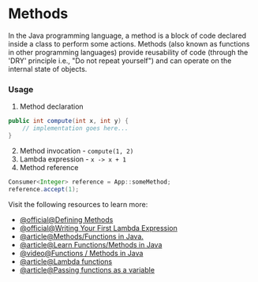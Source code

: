 # Methods

In the Java programming language, a method is a block of code declared inside a class to perform some actions. Methods (also known as functions in other programming languages) provide reusability of code (through the 'DRY' principle i.e., "Do not repeat yourself") and can operate on the internal state of objects.

### Usage

1. Method declaration
```java
public int compute(int x, int y) {
    // implementation goes here...
}
```
2. Method invocation - ```compute(1, 2)```
3. Lambda expression - ```x -> x + 1```
4. Method reference
```java
Consumer<Integer> reference = App::someMethod;  
reference.accept(1);
```

Visit the following resources to learn more:

- [@official@Defining Methods](https://dev.java/learn/classes-objects/defining-methods/)
- [@official@Writing Your First Lambda Expression](https://dev.java/learn/lambdas/first-lambdas/)
- [@article@Methods/Functions in Java.](https://www.javatpoint.com/method-in-java)
- [@article@Learn Functions/Methods in Java](https://www.w3schools.com/java/java_methods.asp)
- [@video@Functions / Methods in Java](https://www.youtube.com/watch?v=vvanI8NRlSI)
- [@article@Lambda functions](https://www.w3schools.com/java/java_lambda.asp)
- [@article@Passing functions as a variable](https://northcoder.com/post/passing-java-functions-in-variables/)
